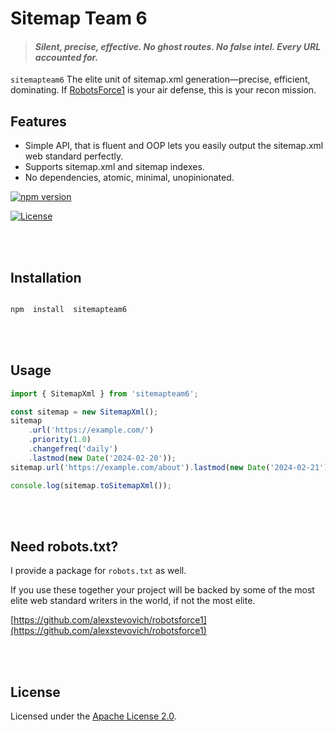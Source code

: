 # Sitemap Team 6

> #### _Silent, precise, effective. No ghost routes. No false intel. Every URL accounted for._

`sitemapteam6` The elite unit of sitemap.xml generation—precise, efficient, dominating. If [RobotsForce1](https://github.com/alexstevovich/robotsforce1) is your air defense, this is your recon mission.

## Features

- Simple API, that is fluent and OOP lets you easily output the sitemap.xml web standard perfectly.
- Supports sitemap.xml and sitemap indexes.
- No dependencies, atomic, minimal, unopinionated.
  <br>

[![npm version](https://img.shields.io/npm/v/sitemapteam6.svg)](https://www.npmjs.com/package/sitemapteam6)

[![License](https://img.shields.io/badge/license-Apache%202.0-blue.svg)](LICENSE)

<br><br>

## Installation

```sh

npm  install  sitemapteam6

```

<br><br>

## Usage

```js
import { SitemapXml } from 'sitemapteam6';

const sitemap = new SitemapXml();
sitemap
    .url('https://example.com/')
    .priority(1.0)
    .changefreq('daily')
    .lastmod(new Date('2024-02-20'));
sitemap.url('https://example.com/about').lastmod(new Date('2024-02-21'));

console.log(sitemap.toSitemapXml());
```

<br><br>

## Need robots.txt?

I provide a package for `robots.txt` as well.

If you use these together your project will be backed by some of the most elite web standard writers in the world, if not the most elite.

[https://github.com/alexstevovich/robotsforce1](https://github.com/alexstevovich/robotsforce1)

<br><br>

## License

Licensed under the [Apache License 2.0](https://www.apache.org/licenses/LICENSE-2.0).
